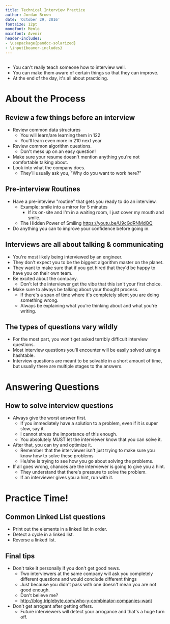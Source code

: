 ```yaml
---
title: Technical Interview Practice
author: Jordan Brown
date: 'October 29, 2016'
fontsize: 12pt
monofont: Menlo
mainfont: Avenir
header-includes:
- \usepackage{pandoc-solarized}
- \input{beamer-includes}
---
```


##

- You can't really teach someone how to interview well.
- You can make them aware of certain things so that they can
  improve.
- At the end of the day, it's all about practicing.

# About the Process

## Review a few things before an interview

- Review common data structures
    - You will learn/are learning them in 122
    - You'll learn even more in 210 next year
- Review common algorithm questions.
    - Don't mess up on an easy question!
- Make sure your resume doesn't mention anything you're not
  comfortable talking about.
- Look into what the company does.
    - They'll usually ask  you, "Why do you want to work
      here?"

## Pre-interview Routines

- Have a pre-inteview "routine" that gets you ready to do an
  interview.
    - Example: smile into a mirror for 5 minutes
        - If its on-site and I'm in a waiting room, I just
          cover my mouth and smile.
    - The Hidden Power of Smiling <https://youtu.be/U9cGdRNMdQQ>
- Do anything you can to improve your confidence before
  going in.


## Interviews are all about talking & communicating

- You're most likely being interviewed by an engineer.
- They don't expect you to be the biggest algorithm master
  on the planet.
- They want to make sure that if you get hired that they'd
  be happy to have you on their own team.
- Be excited about the company.
    - Don't let the interviewer get the vibe that this isn't
      your first choice.
- Make sure to always be talking about your thought process.
    - If there's a span of time where it's completely silent
      you are doing something wrong.
    - Always be explaining what you're thinking about and
      what you're writing.

## The types of questions vary wildly

- For the most part, you won't get asked terribly difficult
  interview questions.
- Most interview questions you'll encounter will be easily
  solved using a hashtable.
- Interview questions are meant to be solvable in a short
  amount of time, but usually there are multiple stages to
  the answers.

# Answering Questions

## How to solve interview questions

- Always give the worst answer first.
    - If you immediately have a solution to a problem, even
      if it is super slow, say it.
    - I cannot stress the importance of this enough.
    - You absolutely MUST let the interviewer know that you
      can solve it.
- After that, you can try and optimize it.
    - Remember that the interviewer isn't just trying to
      make sure you know how to solve these problems
    - He/she is trying to see how you go about solving the
      problems.
- If all goes wrong, chances are the interviewer is going to
  give you a hint.
    - They understand that there's pressure to solve the
      problem.
    - If an interviewer gives you a hint, run with it.


# Practice Time!

## Common Linked List questions

- Print out the elements in a linked list in order.
- Detect a cycle in a linked list.
- Reverse a linked list.

## Final tips

- Don't take it personally if you don't get good news.
    - Two interviewers at the same company will ask you
      completely different questions and would conclude
      different things
    - Just because you didn't pass with one doesn't mean you
      are not good enough.
    - Don't believe me?
    - <http://blog.triplebyte.com/who-y-combinator-companies-want>
- Don't get arrogant after getting offers.
    - Future interviewers will detect your arrogance and
      that's a huge turn off.

<!-- vim:tw=60
-->
